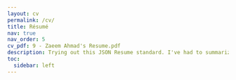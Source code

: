 ```yaml
---
layout: cv
permalink: /cv/
title: Résumé
nav: true
nav_order: 5
cv_pdf: 9 - Zaeem Ahmad's Resume.pdf
description: Trying out this JSON Resume standard. I've had to summarize some details in order to make things appear nice. You can grab a PDF version up right.
toc:
  sidebar: left
---
```

